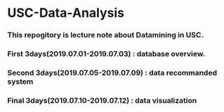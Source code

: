 # USC-Data-Analysis

### This repogitory is lecture note about Datamining in USC.

### First 3days(2019.07.01-2019.07.03) : database overview.

### Second 3days(2019.07.05-2019.07.09) : data recommanded system

### Final 3days(2019.07.10-2019.07.12) : data visualization
